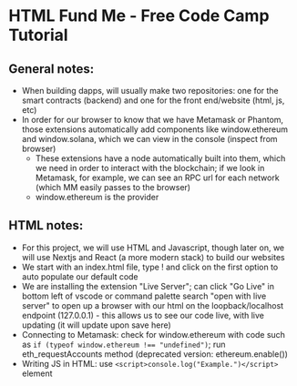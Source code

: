 # HTML Fund Me - Free Code Camp Tutorial

## General notes:

-   When building dapps, will usually make two repositories: one for the smart contracts (backend) and one for the front end/website (html, js, etc)
-   In order for our browser to know that we have Metamask or Phantom, those extensions automatically add components like window.ethereum and window.solana, which we can view in the console (inspect from browser)
    -   These extensions have a node automatically built into them, which we need in order to interact with the blockchain; if we look in Metamask, for example, we can see an RPC url for each network (which MM easily passes to the browser)
    -   window.ethereum is the provider

## HTML notes:

-   For this project, we will use HTML and Javascript, though later on, we will use Nextjs and React (a more modern stack) to build our websites
-   We start with an index.html file, type ! and click on the first option to auto populate our default code
-   We are installing the extension "Live Server"; can click "Go Live" in bottom left of vscode or command palette search "open with live server" to open up a browser with our html on the loopback/localhost endpoint (127.0.0.1) - this allows us to see our code live, with live updating (it will update upon save here)
-   Connecting to Metamask: check for window.ethereum with code such as `if (typeof window.ethereum !== "undefined")`; run eth_requestAccounts method (deprecated version: ethereum.enable())
-   Writing JS in HTML: use `<script>console.log("Example.")</script>` element
